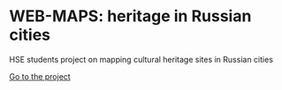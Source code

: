# WEB-MAPS: heritage in Russian cities

HSE students project on mapping cultural heritage sites in Russian cities

[Go to the project]()

